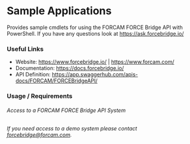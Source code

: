 # Sample Applications

Provides sample cmdlets for using the FORCAM FORCE Bridge API with PowerShell.
If you have any questions look at https://ask.forcebridge.io/

### Useful Links

* Website: https://www.forcebridge.io/ | https://www.forcam.com/
* Documentation: https://docs.forcebridge.io/
* API Definition: https://app.swaggerhub.com/apis-docs/FORCAM/FORCEBridgeAPI/

### Usage / Requirements

###### Access to a FORCAM FORCE Bridge API System

_If you need access to a demo system please contact forcebridge@forcam.com._
